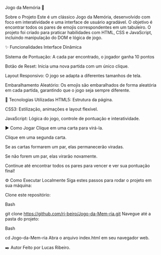 Jogo da Memória 🧠

Sobre o Projeto
Este é um clássico Jogo da Memória, desenvolvido com foco em interatividade e uma interface de usuário agradável. O objetivo é encontrar todos os pares de emojis correspondentes em um tabuleiro. O projeto foi criado para praticar habilidades com HTML, CSS e JavaScript, incluindo manipulação do DOM e lógica de jogo.

✨ Funcionalidades
Interface Dinâmica

Sistema de Pontuação: A cada par encontrado, o jogador ganha 10 pontos

Botão de Reset: Inicia uma nova partida com um único clique.

Layout Responsivo: O jogo se adapta a diferentes tamanhos de tela.

Embaralhamento Aleatório: Os emojis são embaralhados de forma aleatória em cada partida, garantindo que o jogo seja sempre diferente.

🚀 Tecnologias Utilizadas
HTML5: Estrutura da página.

CSS3: Estilização, animações e layout flexível.

JavaScript: Lógica do jogo, controle de pontuação e interatividade.

▶️ Como Jogar
Clique em uma carta para virá-la.

Clique em uma segunda carta.

Se as cartas formarem um par, elas permanecerão viradas.

Se não forem um par, elas virarão novamente.

Continue até encontrar todos os pares para vencer e ver sua pontuação final!

⚙️ Como Executar Localmente
Siga estes passos para rodar o projeto em sua máquina:

Clone este repositório:

Bash

git clone https://github.com/ri-beiro/Jogo-da-Mem-ria.git
Navegue até a pasta do projeto:

Bash

cd Jogo-da-Mem-ria
Abra o arquivo index.html em seu navegador web.

✒️ Autor
Feito por Lucas Ribeiro.

